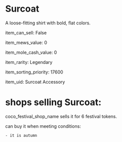 # Surcoat

A loose-fitting shirt with bold, flat colors.

item_can_sell: False

item_mews_value: 0

item_mole_cash_value: 0

item_rarity: Legendary

item_sorting_priority: 17600

item_uid: Surcoat Accessory

# shops selling Surcoat:

coco_festival_shop_name sells it for 6 festival tokens.

  can buy it when meeting conditions: 

    - it is autumn